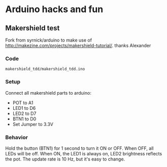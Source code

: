 # Arduino hacks and fun

## Makershield test

Fork from syrnick/arduino to make use of http://makezine.com/projects/makershield-tutorial/. thanks Alexander

### Code

    makershield_tdd/makershield_tdd.ino

### Setup

Connect all makershield parts to arduino:

 * POT to A1
 * LED1 to D6
 * LED2 to D7
 * BTN1 to D0
 * Set Jumper to 3.3V

### Behavior

Hold the button (BTN1) for 1 second to turn it ON or OFF. When OFF,
all LEDs will be off. When ON, the LED1 is always on, LED2 brightness
reflects the pot. The update rate is 10 Hz, but it's easy to change.
